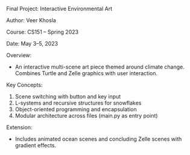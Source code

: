 Final Project: Interactive Environmental Art

Author: Veer Khosla

Course: CS151 – Spring 2023

Date: May 3–5, 2023

Overview:
- An interactive multi-scene art piece themed around climate change. Combines Turtle and Zelle graphics with user interaction.

Key Concepts:
1. Scene switching with button and key input
2. L-systems and recursive structures for snowflakes
3. Object-oriented programming and encapsulation
4. Modular architecture across files (main.py as entry point)

Extension:
- Includes animated ocean scenes and concluding Zelle scenes with gradient effects.
